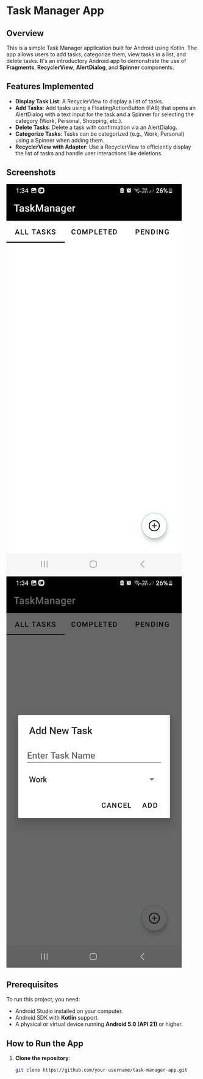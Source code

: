 # Task Manager App

## Overview
This is a simple Task Manager application built for Android using Kotlin. The app allows users to add tasks, categorize them, view tasks in a list, and delete tasks. It's an introductory Android app to demonstrate the use of **Fragments**, **RecyclerView**, **AlertDialog**, and **Spinner** components.

## Features Implemented

- **Display Task List**: A RecyclerView to display a list of tasks.
- **Add Tasks**: Add tasks using a FloatingActionButton (FAB) that opens an AlertDialog with a text input for the task and a Spinner for selecting the category (Work, Personal, Shopping, etc.).
- **Delete Tasks**: Delete a task with confirmation via an AlertDialog.
- **Categorize Tasks**: Tasks can be categorized (e.g., Work, Personal) using a Spinner when adding them.
- **RecyclerView with Adapter**: Use a RecyclerView to efficiently display the list of tasks and handle user interactions like deletions.

## Screenshots
![Screenshot 1](Screenshots/HomeScreen.jpeg)
![Screenshot 2](Screenshots/AddTask.jpeg)


## Prerequisites

To run this project, you need:
- Android Studio installed on your computer.
- Android SDK with **Kotlin** support.
- A physical or virtual device running **Android 5.0 (API 21)** or higher.

## How to Run the App

1. **Clone the repository**:
   ```bash
   git clone https://github.com/your-username/task-manager-app.git
